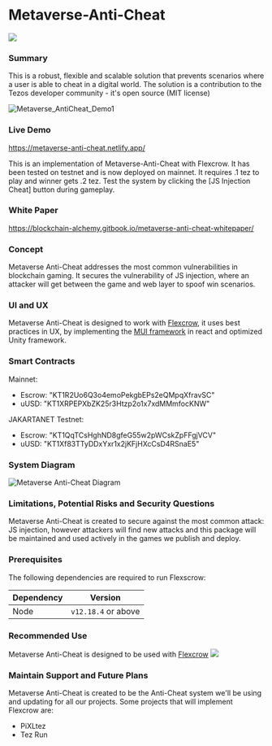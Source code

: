 # Metaverse-Anti-Cheat
[![](https://img.shields.io/badge/license-MIT-brightgreen)](LICENSE)

### Summary

This is a robust, flexible and scalable solution that prevents scenarios where a user is able to cheat in a digital world.
The solution is a contribution to the Tezos developer community - it's open source (MIT license)

![Metaverse_AntiCheat_Demo1](https://user-images.githubusercontent.com/2120817/205599045-5d3c278b-5b8e-4fdf-87a7-23bf3ce6057c.gif)

### Live Demo

https://metaverse-anti-cheat.netlify.app/ 

This is an implementation of Metaverse-Anti-Cheat with Flexcrow. It has been tested on testnet and is now deployed on mainnet. It requires .1 tez to play and winner gets .2 tez. Test the system by clicking the [JS Injection Cheat] button during gameplay.

### White Paper

https://blockchain-alchemy.gitbook.io/metaverse-anti-cheat-whitepaper/

### Concept
Metaverse Anti-Cheat addresses the most common vulnerabilities in blockchain gaming. It secures the vulnerability of JS injection, where an attacker will get between the game and web layer to spoof win scenarios.

### UI and UX

Metaverse Anti-Cheat is designed to work with [Flexcrow](https://github.com/Blockchain-Alchemy/Flexscrow), it uses best practices in UX, by implementing the [MUI  framework](https://mui.com/) in react and optimized Unity framework. 

### Smart Contracts

Mainnet:
- Escrow: "KT1R2Uo6Q3o4emoPekgbEPs2eQMpqXfravSC"
- uUSD: "KT1XRPEPXbZK25r3Htzp2o1x7xdMMmfocKNW"

JAKARTANET Testnet:
- Escrow: "KT1QqTCsHghND8gfeG55w2pWCskZpFFgjVCV"
- uUSD: "KT1Xf83TTyDDxYxr1x2jKFjHXcCsD4RSnaE5"


### System Diagram
![Metaverse Anti-Cheat Diagram](https://user-images.githubusercontent.com/2120817/205625089-1228330e-fc6d-4fee-8f18-205893c816af.jpg)

### Limitations, Potential Risks and Security Questions
Metaverse Anti-Cheat is created to secure against the most common attack: JS injection, however attackers will find new attacks and this package will be maintained and used actively in the games we publish and deploy.

### Prerequisites
The following dependencies are required to run Flexscrow:

| Dependency | Version             |
| ---------- | ------------------- |
| Node       | `v12.18.4` or above |

### Recommended Use

Metaverse Anti-Cheat is designed to be used with [Flexcrow](https://github.com/Blockchain-Alchemy/Flexscrow) [![](https://img.shields.io/badge/license-MIT-brightgreen)](LICENSE)

### Maintain Support and Future Plans
Metaverse Anti-Cheat  is created to be the Anti-Cheat system we'll be using and updating for all our projects. Some projects that will implement Flexcrow are:
- PiXLtez
- Tez Run
